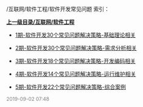 /互联网/软件工程/软件开发常见问题 索引：


**[上一级目录/互联网/软件工程](/互联网/软件工程/index.md)**

- [1期-软件开发30个常见问题解决策略-基础理论相关](/互联网/软件工程/软件开发常见问题/1期-软件开发30个常见问题解决策略-基础理论相关.md)

- [2期-软件开发30个常见问题解决策略-需求分析相关](/互联网/软件工程/软件开发常见问题/2期-软件开发30个常见问题解决策略-需求分析相关.md)

- [3期-软件开发18个常见问题解决策略-开发编码相关](/互联网/软件工程/软件开发常见问题/3期-软件开发18个常见问题解决策略-开发编码相关.md)

- [4期-软件开发14个常见问题解决策略-运行维护相关](/互联网/软件工程/软件开发常见问题/4期-软件开发14个常见问题解决策略-运行维护相关.md)

- [5期-软件开发22个常见问题解决策略-综合案例](/互联网/软件工程/软件开发常见问题/5期-软件开发22个常见问题解决策略-综合案例.md)


<font size=2 color='grey'> 2019-09-02 07:48 </font>